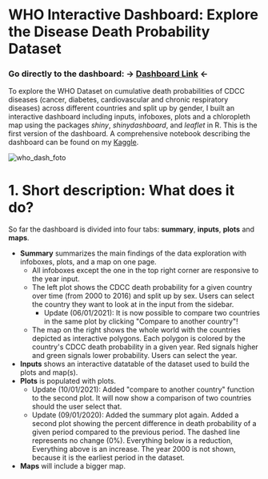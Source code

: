 # WHO Interactive Dashboard: Explore the Disease Death Probability Dataset

### Go directly to the dashboard: -> [Dashboard Link](https://reminho.shinyapps.io/who_2020_shinydashboard/) <-

To explore the WHO Dataset on cumulative death probabilities of CDCC diseases (cancer, diabetes, cardiovascular and chronic respiratory diseases) 
across different countries and split up by gender, I built an interactive dashboard including inputs, infoboxes, 
plots and a chloropleth map using the packages *shiny*, *shinydashboard*, and *leaflet* in R. This is the first version of the dashboard.
A comprehensive notebook describing the dashboard can be found on my [Kaggle](https://www.kaggle.com/reminho/who-dashboard-eda).
<br>

![who_dash_foto](https://i.ibb.co/BLSWhgn/reminho-shinyapps-io-who-2020-shinydashboard.png)

# 1. Short description: What does it do?

So far the dashboard is divided into four tabs: **summary**, **inputs**, **plots** and **maps**.

* **Summary** summarizes the main findings of the data exploration with infoboxes, plots, and a map on one page.
    + All infoboxes except the one in the top right corner are responsive to the year input.
    + The left plot shows the CDCC death probability for a given country over time (from 2000 to 2016) and split up by sex. 
    Users can select the country they want to look at in the input from the sidebar.
        + Update (06/01/2021): It is now possible to compare two countries in the same plot by clicking "Compare to another country"!
    * The map on the right shows the whole world with the countries depicted as interactive polygons. 
    Each polygon is colored by the country's CDCC death probability in a given year. Red signals higher and green signals lower probability. 
    Users can select the year.
* **Inputs** shows an interactive datatable of the dataset used to build the plots and map(s).
* **Plots** is populated with plots.
    + Update (10/01/2021): Added "compare to another country" function to the second plot. It will now show a comparison of two countries should the user select that.
    + Update (09/01/2020): Added the summary plot again. Added a second plot showing the percent difference in death probability of a given period compared to the previous period. The dashed line represents no change (0%). Everything below is a reduction, Everything above is an increase. The year 2000 is not shown, because it is the earliest period in the dataset.
* **Maps** will include a bigger map.
